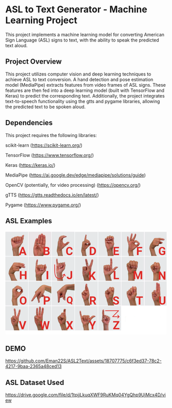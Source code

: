 # ASL to Text Generator - Machine Learning Project
This project implements a machine learning model for converting American Sign Language (ASL) signs to text, with the ability to speak the predicted text aloud.

## Project Overview
This project utilizes computer vision and deep learning techniques to achieve ASL to text conversion. A hand detection and pose estimation model (MediaPipe) extracts features from video frames of ASL signs. These features are then fed into a deep learning model (built with TensorFlow and Keras) to predict the corresponding text. Additionally, the project integrates text-to-speech functionality using the gtts and pygame libraries, allowing the predicted text to be spoken aloud.

## Dependencies
This project requires the following libraries:

scikit-learn (https://scikit-learn.org/)

TensorFlow (https://www.tensorflow.org/)

Keras (https://keras.io/)

MediaPipe (https://ai.google.dev/edge/mediapipe/solutions/guide)

OpenCV (potentially, for video processing) (https://opencv.org/)

gTTS (https://gtts.readthedocs.io/en/latest/)

Pygame (https://www.pygame.org/)

## ASL Examples
![ASL Example](ASL-Example.png)

## DEMO



https://github.com/Eman22S/ASL2Text/assets/18707775/c6f3ed37-78c2-4217-9baa-2365a48ced13


## ASL Dataset Used
https://drive.google.com/file/d/1tpjjLkuqXWF9RuKMq04YgQhp9UjMcx4D/view
